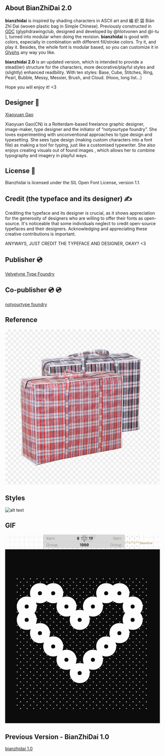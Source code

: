 ## About BianZhiDai 2.0

**bianzhidai** is inspired by shading characters in ASCII art and 编 织 袋 Biān Zhī Daì (woven plastic bag in Simple Chinese). 
Previously constructed in [GDC](http://glyphdrawing.club) 
(glyphdrawingclub, designed and developed by @hlotvonen and @i-tu ), turned into modular when doing the revision. **bianzhidai** is good with colors, especially in combination with different fill/stroke colors. Try it, and play it. Besides, the whole font is modular based, so you can customize it in [Glyphs](https://glyphsapp.com/) any way you like.
 
**bianzhidai 2.0** is an updated version, which is intended to provide a stead(ier) structure for the characters, more decorative/playful styles and (slightly) enhanced readbility. With ten styles: Base, Cube, Stitches, Ring, Pearl, Bubble, Messy, Messier, Brush, and Cloud. 
(Hooo, long list...)

Hope you will enjoy it! <3

## Designer 👀

[Xiaoyuan Gao](https://notyourtype.nl)

Xiaoyuan Gao(CN) is a Rotterdam-based freelance graphic designer, image-maker, type designer and the initiator of “notyourtype foundry”. She loves experimenting with unconventional approaches to type design and typesetting. She sees type design (making custom characters into a font file) as making a tool for typing, just like a customised typewriter. She also enjoys creating visuals out of found images , which allows her to combine typography and imagery in playful ways. 

## License 👀
Bianzhidai is licensed under the SIL Open Font License, version 1.1.

## Credit (the typeface and its designer) ✍️

Crediting the typeface and its designer is crucial, as it shows appreciation for the generosity of designers who are willing to offer their fonts as open-source. It's noticeable that some individuals neglect to credit open-source typefaces and their designers. Acknowledging and appreciating these creative contributions is important. 

ANYWAYS, JUST CREDIT THE TYPEFACE AND DESIGNER, OKAY? <3

## Publisher 💿
[Velvetyne Type Foundry](https://velvetyne.fr/)

## Co-publisher 💿 💿
[notyourtype foundry](https://notyourtype.nl)

## Reference 
![alt text](eg.webp "Reference")

## Styles
![alt text](Preview.png "TEN STYLES")

## GIF
![alt text](construction.gif "how is this font contructed?")

## Previous Version - BianZhiDai 1.0
[bianzhidai 1.0](https://github.com/sdfggvfvj/bianzhidai)